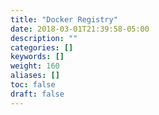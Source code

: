 ```yaml
---
title: "Docker Registry"
date: 2018-03-01T21:39:58-05:00
description: ""
categories: []
keywords: []
weight: 160
aliases: []
toc: false
draft: false
---
```

